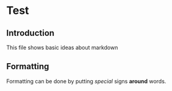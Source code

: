 # Test
## Introduction
This file shows basic ideas about markdown

## Formatting
Formatting can be done by putting *special* signs **around** words.